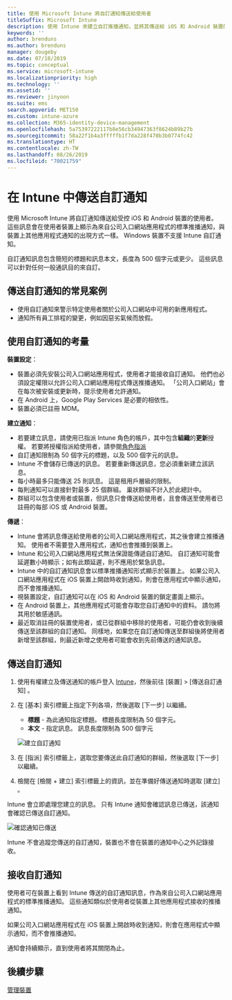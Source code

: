 ```yaml
---
title: 使用 Microsoft Intune 將自訂通知傳送給使用者
titleSuffix: Microsoft Intune
description: 使用 Intune 來建立自訂推播通知，並將其傳送給 iOS 和 Android 裝置的使用者
keywords: ''
author: brenduns
ms.author: brenduns
manager: dougeby
ms.date: 07/18/2019
ms.topic: conceptual
ms.service: microsoft-intune
ms.localizationpriority: high
ms.technology: ''
ms.assetid: ''
ms.reviewer: jinyoon
ms.suite: ems
search.appverid: MET150
ms.custom: intune-azure
ms.collection: M365-identity-device-management
ms.openlocfilehash: 5a75397222117b8e56cb34947363f8624b89b27b
ms.sourcegitcommit: 58a22f1b4a3fffffb1f7da228f470b3b0774fc42
ms.translationtype: HT
ms.contentlocale: zh-TW
ms.lasthandoff: 08/26/2019
ms.locfileid: "70021759"
---
```

# <a name="send-custom-notifications-in-intune"></a>在 Intune 中傳送自訂通知  

使用 Microsoft Intune 將自訂通知傳送給受控 iOS 和 Android 裝置的使用者。 這些訊息會在使用者裝置上顯示為來自公司入口網站應用程式的標準推播通知，與裝置上其他應用程式通知的出現方式一樣。 Windows 裝置不支援 Intune 自訂通知。   

自訂通知訊息包含簡短的標題和訊息本文，長度為 500 個字元或更少。 這些訊息可以針對任何一般通訊目的來自訂。

## <a name="common-scenarios-for-sending-custom-notifications"></a>傳送自訂通知的常見案例  

- 使用自訂通知來警示特定使用者關於公司入口網站中可用的新應用程式。  
- 通知所有員工排程的變更，例如因惡劣氣候而放假。  

## <a name="considerations-for-using-custom-notifications"></a>使用自訂通知的考量  

**裝置設定**：  
- 裝置必須先安裝公司入口網站應用程式，使用者才能接收自訂通知。 他們也必須設定權限以允許公司入口網站應用程式傳送推播通知。 「公司入口網站」會在每次被安裝或更新時，提示使用者允許通知。  
- 在 Android 上，Google Play Services 是必要的相依性。  
- 裝置必須已註冊 MDM。

**建立通知**：  
- 若要建立訊息，請使用已指派 Intune 角色的帳戶，其中包含**組織**的**更新**授權。 若要將授權指派給使用者，請參閱[角色指派](role-based-access-control.md#role-assignments)  
- 自訂通知限制為 50 個字元的標題，以及 500 個字元的訊息。  
- Intune 不會儲存已傳送的訊息。 若要重新傳送訊息，您必須重新建立該訊息。  
- 每小時最多只能傳送 25 則訊息。 這是租用戶層級的限制。  
- 每則通知可以直接針對最多 25 個群組。 巢狀群組不計入於此總計中。  
- 群組可以包含使用者或裝置，但訊息只會傳送給使用者，且會傳送至使用者已註冊的每部 iOS 或 Android 裝置。  

**傳遞**：  
- Intune 會將訊息傳送給使用者的公司入口網站應用程式，其之後會建立推播通知。 使用者不需要登入應用程式，通知也會推播到裝置上。  
- Intune 和公司入口網站應用程式無法保證能傳遞自訂通知。 自訂通知可能會延遲數小時顯示；如有此類延遲，則不應用於緊急訊息。  
- Intune 中的自訂通知訊息會以標準推播通知形式顯示於裝置上。 如果公司入口網站應用程式在 iOS 裝置上開啟時收到通知，則會在應用程式中顯示通知，而不會推播通知。  
- 視裝置設定，自訂通知可以在 iOS 和 Android 裝置的鎖定畫面上顯示。  
- 在 Android 裝置上，其他應用程式可能會存取您自訂通知中的資料。 請勿將其用於敏感通訊。  
- 最近取消註冊的裝置使用者，或已從群組中移除的使用者，可能仍會收到後續傳送至該群組的自訂通知。  同樣地，如果您在自訂通知傳送至群組後將使用者新增至該群組，則最近新增之使用者可能會收到先前傳送的通知訊息。  

## <a name="send-a-custom-notification"></a>傳送自訂通知  

1. 使用有權建立及傳送通知的帳戶登入 [Intune](https://go.microsoft.com/fwlink/?linkid=2090973)，然後前往 [裝置]   > [傳送自訂通知]  。  

2. 在 [基本] 索引標籤上指定下列各項，然後選取 [下一步]  以繼續。  
   - **標題** - 為此通知指定標題。 標題長度限制為 50 個字元。  
   - **本文** - 指定訊息。 訊息長度限制為 500 個字元

   ![建立自訂通知](./media/custom-notifications/custom-notifications.png)  

3. 在 [指派]  索引標籤上，選取您要傳送此自訂通知的群組，然後選取 [下一步] 以繼續。  

4. 檢閱在 [檢閱 + 建立]  索引標籤上的資訊，並在準備好傳送通知時選取 [建立]  。  

Intune 會立即處理您建立的訊息。 只有 Intune 通知會確認訊息已傳送，該通知會確認已傳送自訂通知。  

![確認通知已傳送](./media/custom-notifications/notification-sent.png)  

Intune 不會追蹤您傳送的自訂通知，裝置也不會在裝置的通知中心之外記錄接收。  

## <a name="receive-a-custom-notification"></a>接收自訂通知  

使用者可在裝置上看到 Intune 傳送的自訂通知訊息，作為來自公司入口網站應用程式的標準推播通知。 這些通知類似於使用者從裝置上其他應用程式接收的推播通知。  

如果公司入口網站應用程式在 iOS 裝置上開啟時收到通知，則會在應用程式中顯示通知，而不會推播通知。  

通知會持續顯示，直到使用者將其關閉為止。  

## <a name="next-steps"></a>後續步驟  
[管理裝置](device-management.md)
